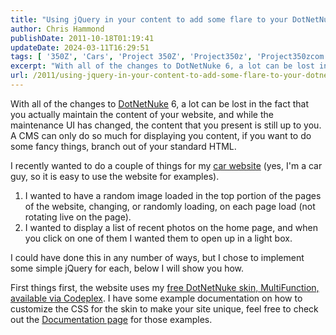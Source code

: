 ```yaml
---
title: "Using jQuery in your content to add some flare to your DotNetNuke website"
author: Chris Hammond
publishDate: 2011-10-18T01:19:41
updateDate: 2024-03-11T16:29:51
tags: [ '350Z', 'Cars', 'Project 350Z', 'Project350z', 'Project350zcom' ]
excerpt: "With all of the changes to DotNetNuke 6, a lot can be lost in the fact that you actually maintain the content of your website, and while the maintenance UI has changed, the content that you present is still up to you. A CMS can only do so much for displaying you content, if you want to do some fancy things, branch out of your standard HTML.  I recently wanted to do a couple of things for my car website (yes, I'm a car guy, so it is easy to use the website for examples).    I wanted to have a random image loaded in the top portion of the pages of the website, changing, or randomly loading, on each page load (not rotating live on the page).  I wanted to display a list of recent photos on the home page, and when you click on one of them I wanted them to open up in a light box.   I could have done this in any number of ways, but I chose to implement some simple jQuery for each, below I will show you how.  First things first, the website uses my free DotNetNuke skin, MultiFunction, available via Codeplex. I have some example documentation on how to customize the CSS for the skin to make your site unique, feel free to check out the Documentation page for those examples.   "
url: /2011/using-jquery-in-your-content-to-add-some-flare-to-your-dotnetnuke-website  # Use the generated URL with year
---
```

<p>With all of the changes to <a href="https://www.dotnetnuke.com/" target="_blank">DotNetNuke</a> 6, a lot can be lost in the fact that you actually maintain the content of your website, and while the maintenance UI has changed, the content that you present is still up to you. A CMS can only do so much for displaying you content, if you want to do some fancy things, branch out of your standard HTML.</p>  <p>I recently wanted to do a couple of things for my <a href="https://www.project350z.com" target="_blank">car website</a> (yes, I'm a car guy, so it is easy to use the website for examples).</p>  <ol>  <li>I wanted to have a random image loaded in the top portion of the pages of the website, changing, or randomly loading, on each page load (not rotating live on the page).</li>  <li>I wanted to display a list of recent photos on the home page, and when you click on one of them I wanted them to open up in a light box.</li> </ol>  <p>I could have done this in any number of ways, but I chose to implement some simple jQuery for each, below I will show you how.</p>  <p>First things first, the website uses my <a href="https://multifunction.codeplex.com/" target="_blank">free DotNetNuke skin, MultiFunction, available via Codeplex</a>. I have some example documentation on how to customize the CSS for the skin to make your site unique, feel free to check out the <a href="https://multifunction.codeplex.com/documentation" target="_blank">Documentation page</a> for those examples.</p>  <p><img height="1" src="https://feeds.feedburner.com/~r/dnndaily/~4/qXnz8ogDGXs" width="1" /></p> 
